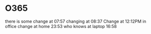 # O365
there is some change at 07:57
changing at 08:37
Change at 12:12PM in office
change at home 23:53  who knows at laptop 16:58